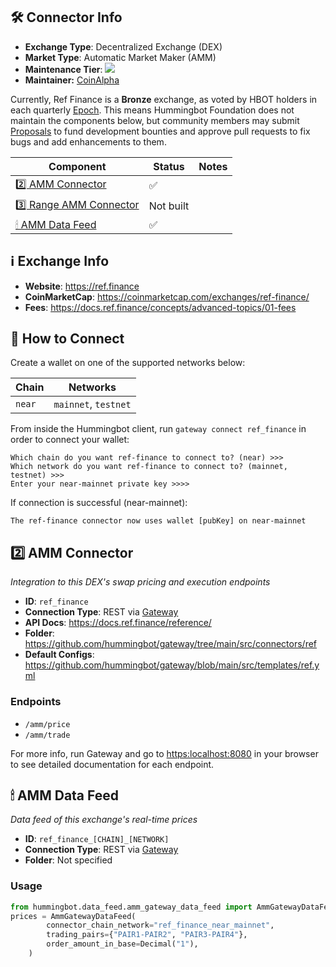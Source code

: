 ## 🛠 Connector Info

- **Exchange Type**: Decentralized Exchange (DEX)
- **Market Type**: Automatic Market Maker (AMM)
- **Maintenance Tier**: ![](https://img.shields.io/static/v1?label=Hummingbot&message=BRONZE&color=green)
- **Maintainer:** [CoinAlpha](https://coinalpha.com)

Currently, Ref Finance is a **Bronze** exchange, as voted by HBOT holders in each quarterly [Epoch](/governance/epochs). This means Hummingbot Foundation does not maintain the components below, but community members may submit [Proposals](/governance/proposals) to fund development bounties and approve pull requests to fix bugs and add enhancements to them.

| Component | Status | Notes | 
| --------- | ------ | ----- |
| [2️⃣ AMM Connector](#2-amm-connector) | ✅ |
| [3️⃣ Range AMM Connector](#3-range-amm-connector) | Not built |
| [🕯 AMM Data Feed](#amm-data-feed) | ✅ |

## ℹ️ Exchange Info

- **Website**: <https://ref.finance>
- **CoinMarketCap**: <https://coinmarketcap.com/exchanges/ref-finance/>
- **Fees**: <https://docs.ref.finance/concepts/advanced-topics/01-fees>

## 🔑 How to Connect

Create a wallet on one of the supported networks below:

| Chain | Networks | 
| ----- | -------- |
| `near`| `mainnet`, `testnet`|

From inside the Hummingbot client, run `gateway connect ref_finance` in order to connect your wallet:
 
```
Which chain do you want ref-finance to connect to? (near) >>> 
Which network do you want ref-finance to connect to? (mainnet, testnet) >>>
Enter your near-mainnet private key >>>>
```

If connection is successful (near-mainnet):
```
The ref-finance connector now uses wallet [pubKey] on near-mainnet
```


## 2️⃣ AMM Connector
*Integration to this DEX's swap pricing and execution endpoints*

- **ID**: `ref_finance`
- **Connection Type**: REST via [Gateway](/gateway)
- **API Docs**: <https://docs.ref.finance/reference/>
- **Folder**: https://github.com/hummingbot/gateway/tree/main/src/connectors/ref
- **Default Configs**: https://github.com/hummingbot/gateway/blob/main/src/templates/ref.yml

### Endpoints

- `/amm/price`
- `/amm/trade`

For more info, run Gateway and go to <https:localhost:8080> in your browser to see detailed documentation for each endpoint.

## 🕯 AMM Data Feed
*Data feed of this exchange's real-time prices*

- **ID**: `ref_finance_[CHAIN]_[NETWORK]`
- **Connection Type**: REST via [Gateway](/gateway)
- **Folder**: Not specified

### Usage

```python
from hummingbot.data_feed.amm_gateway_data_feed import AmmGatewayDataFeed
prices = AmmGatewayDataFeed(
        connector_chain_network="ref_finance_near_mainnet",
        trading_pairs={"PAIR1-PAIR2", "PAIR3-PAIR4"},
        order_amount_in_base=Decimal("1"),
    )
```
